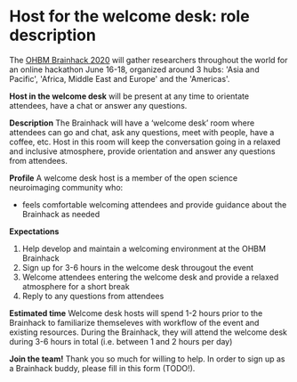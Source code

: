 # Host for the welcome desk: role description

The [OHBM Brainhack 2020](https://ohbm.github.io/hackathon2020/) will gather researchers throughout
the world for an online hackathon June 16-18, organized around 3 hubs: 'Asia and Pacific', 'Africa,
Middle East and Europe' and the 'Americas'.

**Host in the welcome desk** will be present at any time to orientate attendees,
have a chat or answer any questions.

**Description**
The Brainhack will have a ‘welcome desk’ room where attendees can go and chat, ask any questions,
meet with people, have a coffee, etc. Host in this room will keep the conversation going in a relaxed
and inclusive atmosphere, provide orientation and answer any questions from attendees.

**Profile**
A welcome desk host is a member of the open science neuroimaging community who:
 - feels comfortable welcoming attendees and provide guidance about the Brainhack as needed

**Expectations**
1. Help develop and maintain a welcoming environment at the OHBM Brainhack
2. Sign up for 3-6 hours in the welcome desk througout the event
3. Welcome attendees entering the welcome desk and provide a relaxed atmosphere for a short break
3. Reply to any questions from attendees

**Estimated time**
Welcome desk hosts will spend 1-2 hours prior to the Brainhack to familiarize themseleves with workflow of the event and existing resources. During the Brainhack, they will attend the welcome desk during 3-6 hours in total (i.e. between 1 and 2 hours per day)

**Join the team!**
Thank you so much for willing to help. In order to sign up as a Brainhack buddy, please fill in this form (TODO!).
